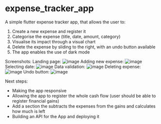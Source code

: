 # expense_tracker_app

A simple flutter expense tracker app, that allows the user to: 

1. Create a new expense and register it 
2. Categorise the expense (title, date, amount, category)
3. Visualise its impact through a visual chart
4. Delete the expense by sliding to the right, with an undo button available
5. The app enables the use of dark mode

Screenshots: 
Landing page: ![image](https://github.com/user-attachments/assets/a5140e33-7e69-47bb-88ed-1dcc392f1b07)
Adding new expense: ![image](https://github.com/user-attachments/assets/42c9e59b-0ff6-4716-b787-a35b50621d0a)
Selecting date: ![image](https://github.com/user-attachments/assets/025ccb2c-f805-470e-92c2-f92f64b1b29f)
Data validation: ![image](https://github.com/user-attachments/assets/465b8058-f0a3-44ef-842e-6d77c5e4b6fb)
Deleting expense: ![image](https://github.com/user-attachments/assets/a6d64dbf-8dc3-4f12-9afe-e92d2b195c94)
Undo button: ![image](https://github.com/user-attachments/assets/1bc1a646-b3b7-4243-a8fb-cf02e2fc36ee)


Next steps: 
- Making the app responsive
- Allowing the app to register the whole cash flow (user should be able to register financial gains)
- Add a section the subtracts the expenses from the gains and calculates how much is left
- Building an API for the App and deploying it

